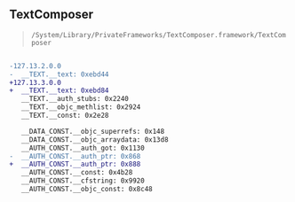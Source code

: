 ## TextComposer

> `/System/Library/PrivateFrameworks/TextComposer.framework/TextComposer`

```diff

-127.13.2.0.0
-  __TEXT.__text: 0xebd44
+127.13.3.0.0
+  __TEXT.__text: 0xebd84
   __TEXT.__auth_stubs: 0x2240
   __TEXT.__objc_methlist: 0x2924
   __TEXT.__const: 0x2e28

   __DATA_CONST.__objc_superrefs: 0x148
   __DATA_CONST.__objc_arraydata: 0x13d8
   __AUTH_CONST.__auth_got: 0x1130
-  __AUTH_CONST.__auth_ptr: 0x868
+  __AUTH_CONST.__auth_ptr: 0x888
   __AUTH_CONST.__const: 0x4b28
   __AUTH_CONST.__cfstring: 0x9920
   __AUTH_CONST.__objc_const: 0x8c48

```
